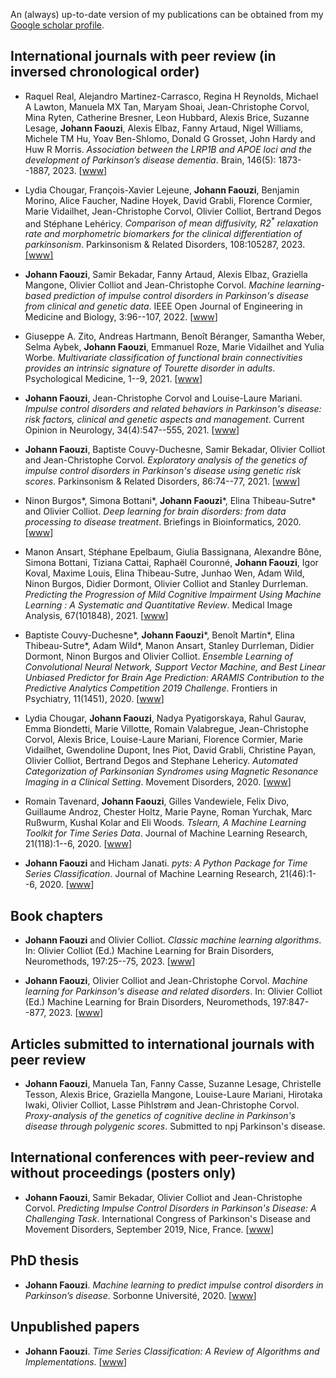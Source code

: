 An (always) up-to-date version of my publications can be obtained from my [Google scholar profile](https://scholar.google.com/citations?user=0UgqSpwAAAAJ).


## International journals with peer review (in inversed chronological order)

* Raquel Real, Alejandro Martinez-Carrasco, Regina H Reynolds, Michael A Lawton, Manuela MX Tan, Maryam Shoai, Jean-Christophe Corvol, Mina Ryten, Catherine Bresner, Leon Hubbard, Alexis Brice, Suzanne Lesage, **Johann Faouzi**, Alexis Elbaz, Fanny Artaud, Nigel Williams, Michele TM Hu, Yoav Ben-Shlomo, Donald G Grosset, John Hardy and Huw R Morris.
*Association between the LRP1B and APOE loci and the development of Parkinson’s disease dementia*.
Brain, 146(5): 1873--1887, 2023.
<a href="https://academic.oup.com/brain/article/146/5/1873/6812546?"><i class="fa fa-file-pdf-o fa-1x"></i></a>
[[www](https://academic.oup.com/brain/article/146/5/1873/6812546?)]

* Lydia Chougar, François-Xavier Lejeune, **Johann Faouzi**, Benjamin Morino, Alice Faucher, Nadine Hoyek, David Grabli, Florence Cormier, Marie Vidailhet, Jean-Christophe Corvol, Olivier Colliot, Bertrand Degos and Stéphane Lehéricy.
*Comparison of mean diffusivity, R2<sup>\*</sup> relaxation rate and morphometric biomarkers for the clinical differentiation of parkinsonism*.
Parkinsonism & Related Disorders, 108:105287, 2023.
<a href="https://hal.sorbonne-universite.fr/hal-04041736/document"><i class="fa fa-file-pdf-o fa-1x"></i></a>
[[www]](https://www.sciencedirect.com/science/article/abs/pii/S135380202300010X)

* **Johann Faouzi**, Samir Bekadar, Fanny Artaud, Alexis Elbaz, Graziella Mangone, Olivier Colliot and Jean-Christophe Corvol.
*Machine learning-based prediction of impulse control disorders in Parkinson's disease from clinical and genetic data*.
IEEE Open Journal of Engineering in Medicine and Biology, 3:96--107, 2022.
<a href="https://ieeexplore.ieee.org/stamp/stamp.jsp?tp=&arnumber=9783181"><i class="fa fa-file-pdf-o fa-1x"></i></a>
[[www](https://ieeexplore.ieee.org/document/9783181)]

* Giuseppe A. Zito, Andreas Hartmann, Benoît Béranger, Samantha Weber, Selma Aybek, **Johann Faouzi**, Emmanuel Roze, Marie Vidailhet and Yulia Worbe.
*Multivariate classification of functional brain connectivities provides an intrinsic signature of Tourette disorder in adults*.
Psychological Medicine, 1--9, 2021.
<a href="https://hal.inria.fr/hal-03480739/document"><i class="fa fa-file-pdf-o fa-1x"></i></a>
[[www](https://doi.org/10.1017/S0033291721004232)]

* **Johann Faouzi**, Jean-Christophe Corvol and Louise-Laure Mariani.
*Impulse control disorders and related behaviors in Parkinson's disease: risk factors, clinical and genetic aspects and management*.
Current Opinion in Neurology, 34(4):547--555, 2021.
<a href="https://hal.archives-ouvertes.fr/hal-03298526/document"><i class="fa fa-file-pdf-o fa-1x"></i></a>
[[www](https://doi.org/10.1097/WCO.0000000000000955)]

* **Johann Faouzi**, Baptiste Couvy-Duchesne, Samir Bekadar, Olivier Colliot and Jean-Christophe Corvol.
*Exploratory analysis of the genetics of impulse control disorders in Parkinson's disease using genetic risk scores*.
Parkinsonism & Related Disorders, 86:74--77, 2021.
<a href="https://hal.archives-ouvertes.fr/hal-03298502/document"><i class="fa fa-file-pdf-o fa-1x"></i></a>
[[www](https://www.sciencedirect.com/science/article/abs/pii/S1353802021001280)]

* Ninon Burgos\*, Simona Bottani\*, **Johann Faouzi**\*, Elina Thibeau-Sutre\* and Olivier Colliot.
*Deep learning for brain disorders: from data processing to disease treatment*.
Briefings in Bioinformatics, 2020.
<a href="https://hal.archives-ouvertes.fr/hal-03070554/document"><i class="fa fa-file-pdf-o fa-1x"></i></a>
[[www](https://academic.oup.com/bib/advance-article-abstract/doi/10.1093/bib/bbaa310/6034041?redirectedFrom=fulltext)]

* Manon Ansart, Stéphane Epelbaum, Giulia Bassignana, Alexandre Bône, Simona Bottani, Tiziana Cattai, Raphaël Couronné, **Johann Faouzi**, Igor Koval, Maxime Louis, Elina Thibeau-Sutre, Junhao Wen, Adam Wild, Ninon Burgos, Didier Dormont, Olivier Colliot and Stanley Durrleman.
*Predicting the Progression of Mild Cognitive Impairment Using Machine Learning : A Systematic and Quantitative Review*.
Medical Image Analysis, 67(101848), 2021.
<a href="https://hal.archives-ouvertes.fr/hal-02337815v2/document"><i class="fa fa-file-pdf-o fa-1x"></i></a>
[[www](https://doi.org/10.1016/j.media.2020.101848)]

* Baptiste Couvy-Duchesne\*, **Johann Faouzi**\*, Benoît Martin\*, Elina Thibeau-Sutre\*, Adam Wild\*, Manon Ansart, Stanley Durrleman, Didier Dormont, Ninon Burgos and Olivier Colliot.
*Ensemble Learning of Convolutional Neural Network, Support Vector Machine, and Best Linear Unbiased Predictor for Brain Age Prediction: ARAMIS Contribution to the Predictive Analytics Competition 2019 Challenge*.
Frontiers in Psychiatry, 11(1451), 2020.
<a href="https://hal.archives-ouvertes.fr/hal-03136463/document"><i class="fa fa-file-pdf-o fa-1x"></i></a>
[[www](https://www.frontiersin.org/articles/10.3389/fpsyt.2020.593336/full)]

* Lydia Chougar, **Johann Faouzi**, Nadya Pyatigorskaya, Rahul Gaurav, Emma Biondetti, Marie Villotte, Romain Valabregue, Jean-Christophe Corvol, Alexis Brice, Louise-Laure Mariani, Florence Cormier, Marie Vidailhet, Gwendoline Dupont, Ines Piot, David Grabli, Christine Payan, Olivier Colliot, Bertrand Degos and Stephane Lehericy.
*Automated Categorization of Parkinsonian Syndromes using Magnetic Resonance Imaging in a Clinical Setting*.
Movement Disorders, 2020.
<a href="https://hal.sorbonne-universite.fr/hal-03046578v2/document"><i class="fa fa-file-pdf-o fa-1x"></i></a>
[[www](https://onlinelibrary.wiley.com/doi/10.1002/mds.28348)]

* Romain Tavenard, **Johann Faouzi**, Gilles Vandewiele, Felix Divo, Guillaume Androz, Chester Holtz, Marie Payne, Roman Yurchak, Marc Ru&#223;wurm, Kushal Kolar and Eli Woods.
*Tslearn, A Machine Learning Toolkit for Time Series Data*.
Journal of Machine Learning Research, 21(118):1--6, 2020.
<a href="https://www.jmlr.org/papers/volume21/20-091/20-091.pdf"><i class="fa fa-file-pdf-o fa-1x"></i></a>
[[www](https://www.jmlr.org/papers/v21/20-091.html)]

* **Johann Faouzi** and Hicham Janati.
*pyts: A Python Package for Time Series Classification*.
Journal of Machine Learning Research, 21(46):1--6, 2020.
<a href="https://jmlr.org/papers/volume21/19-763/19-763.pdf"><i class="fa fa-file-pdf-o fa-1x"></i></a>
[[www](https://jmlr.org/papers/v21/19-763.html)]


## Book chapters

* **Johann Faouzi** and Olivier Colliot.
*Classic machine learning algorithms*.
In: Olivier Colliot (Ed.) Machine Learning for Brain Disorders, Neuromethods, 197:25--75, 2023.
<a href="media/publications/mlbd_chapter2.pdf"><i class="fa fa-file-pdf-o fa-1x"></i></a>
[[www](https://link.springer.com/protocol/10.1007/978-1-0716-3195-9_2)]

* **Johann Faouzi**, Olivier Colliot and Jean-Christophe Corvol.
*Machine learning for Parkinson's disease and related disorders*.
In: Olivier Colliot (Ed.) Machine Learning for Brain Disorders, Neuromethods, 197:847--877, 2023.
<a href="media/publications/mlbd_chapter26.pdf"><i class="fa fa-file-pdf-o fa-1x"></i></a>
[[www](https://link.springer.com/protocol/10.1007/978-1-0716-3195-9_26)]


## Articles submitted to international journals with peer review

* **Johann Faouzi**, Manuela Tan, Fanny Casse, Suzanne Lesage, Christelle Tesson, Alexis Brice, Graziella Mangone, Louise-Laure Mariani, Hirotaka Iwaki, Olivier Colliot, Lasse Pihlstrøm and Jean-Christophe Corvol.
*Proxy-analysis of the genetics of cognitive decline in Parkinson's disease through polygenic scores*.
Submitted to npj Parkinson's disease.


## International conferences with peer-review and without proceedings (posters only)

* **Johann Faouzi**, Samir Bekadar, Olivier Colliot and Jean-Christophe Corvol.
*Predicting Impulse Control Disorders in Parkinson's Disease: A Challenging Task*.
International Congress of Parkinson's Disease and Movement Disorders, September 2019, Nice, France.
<a href="https://hal.inria.fr/hal-02315533/document"><i class="fa fa-file-pdf-o fa-1x"></i></a>
[[www](https://hal.inria.fr/hal-02315533)]


## PhD thesis

* **Johann Faouzi**.
*Machine learning to predict impulse control disorders in Parkinson’s disease*.
Sorbonne Université, 2020.
<a href="https://hal.archives-ouvertes.fr/tel-03090079/document"><i class="fa fa-file-pdf-o fa-1x"></i></a>
[[www](https://hal.archives-ouvertes.fr/tel-03090079/)]


## Unpublished papers

* **Johann Faouzi**.
*Time Series Classification: A Review of Algorithms and Implementations*.
<a href="https://hal.inria.fr/hal-03558165/document"><i class="fa fa-file-pdf-o fa-1x"></i></a>
[[www](https://www.proudpen.com/book/machine-learning-emerging-trends-and-applications/)]